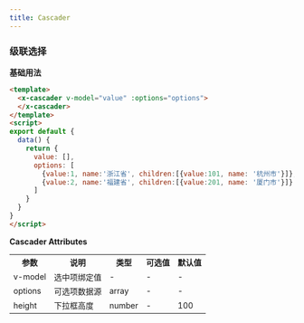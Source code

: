 ```yaml
---
title: Cascader
---
```

### 级联选择
**基础用法**


<ClientOnly>
  <cascader-demo-1></cascader-demo-1>
</ClientOnly>

``` html
<template>
  <x-cascader v-model="value" :options="options">
  </x-cascader>
</template>
<script>
export default {
  data() {
    return {
      value: [],
      options: [
        {value:1, name:'浙江省', children:[{value:101, name: '杭州市'}]},
        {value:2, name:'福建省', children:[{value:201, name: '厦门市'}]}
      ]
    }
  }
}
</script>
```

**Cascader Attributes**
<table style="font-size:14px">
  <tr> <th>参数</th> <th>说明</th> <th>类型</th> <th>可选值</th> <th>默认值</th> </tr>
  <tr> <td>v-model</td> <td>选中项绑定值</td> <td>-</td> <td>-</td> <td>-</td> </tr>
  <tr> <td>options</td> <td>可选项数据源</td> <td>array</td> <td>-</td> <td>-</td> </tr>
  <tr> <td>height</td> <td>下拉框高度</td> <td>number</td> <td>-</td> <td>100</td> </tr>
</table>